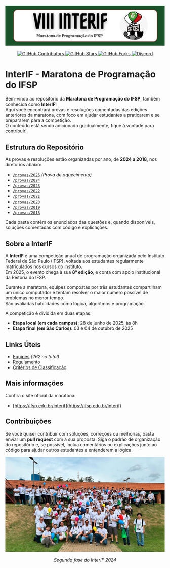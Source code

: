 <p align="center">
  <img src="media/interif.png" alt="InterIF">
</p>

<p align="center">
  <a href="https://github.com/matheusaudibert/interif/graphs/contributors">
    <img src="https://img.shields.io/github/contributors/matheusaudibert/interif?color=195228&logo=github&style=flat-square" alt="GitHub Contributors">
  </a>
  <a href="https://github.com/matheusaudibert/interif/stargazers">
    <img src="https://img.shields.io/github/stars/matheusaudibert/interif?color=195228&logo=github&style=flat-square" alt="GitHub Stars">
  </a>
  <a href="https://github.com/matheusaudibert/interif/forks">
    <img src="https://img.shields.io/github/forks/matheusaudibert/interif?color=195228&logo=github&style=flat-square" alt="GitHub Forks">
  </a>
  <a href="https://discord.gg/t86nFuCrbj">
    <img src="https://custom-icon-badges.demolab.com/discord/1112920281367973900?color=195228&logo=discord&label=Discord&logoColor=white&style=flat-square" alt="Discord">
  </a>
</p>

# InterIF - Maratona de Programação do IFSP

Bem-vindo ao repositório da **Maratona de Programação do IFSP**, também conhecida como **InterIF**!  
Aqui você encontrará provas e resoluções comentadas das edições anteriores da maratona, com foco em ajudar estudantes a praticarem e se prepararem para a competição.  
O conteúdo está sendo adicionado gradualmente, fique à vontade para contribuir!

## Estrutura do Repositório

As provas e resoluções estão organizadas por ano, de **2024 a 2018**, nos diretórios abaixo:

- [`/provas/2025`](./provas/2025) _(Prova de aquecimento)_
- [`/provas/2024`](./provas/2024)
- [`/provas/2023`](./provas/2023)
- [`/provas/2022`](./provas/2022)
- [`/provas/2021`](./provas/2021)
- [`/provas/2020`](./provas/2020)
- [`/provas/2019`](./provas/2019)
- [`/provas/2018`](./provas/2018)

Cada pasta contém os enunciados das questões e, quando disponíveis, soluções comentadas com código e explicações.

## Sobre a InterIF

A **InterIF** é uma competição anual de programação organizada pelo Instituto Federal de São Paulo (IFSP), voltada aos estudantes regularmente matriculados nos cursos do instituto.  
Em 2025, o evento chega à sua **8ª edição**, e conta com apoio institucional da Reitoria do IFSP.

Durante a maratona, equipes compostas por três estudantes compartilham um único computador e tentam resolver o maior número possível de problemas no menor tempo.  
São avaliadas habilidades como lógica, algoritmos e programação.

A competição é dividida em duas etapas:

- **Etapa local (em cada campus):** 28 de junho de 2025, às 8h
- **Etapa final (em São Carlos):** 03 e 04 de outubro de 2025

## Links Úteis

- [Equipes](pdfs/Equipes.pdf) _(262 no total)_
- [Regulamento](pdfs/Regulamento.pdf)
- [Critérios de Classificação](pdfs/Criterios_Classificacao.pdf)

## Mais informações

Confira o site oficial da maratona:

- [https://ifsp.edu.br/interif](https://ifsp.edu.br/interif)

## Contribuições

Se você quiser contribuir com soluções, correções ou melhorias, basta enviar um **pull request** com a sua proposta. Siga o padrão de organização do repositório e, se possível, inclua comentários ou explicações junto ao código para ajudar outros estudantes a entenderem a lógica.

<p align="center">
  <img src="media/interif_2024.png" alt="Segunda fase">
</p>

<p align="center">
  <i>Segunda fase do InterIF 2024</i>
</p>
